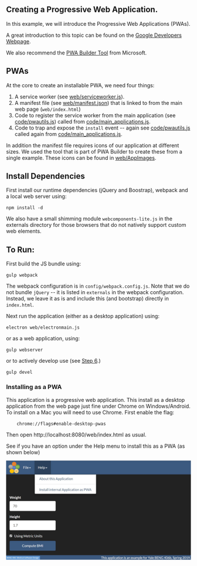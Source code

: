 ## Creating a Progressive Web Application.

In this example, we will introduce the Progressive Web Applications (PWAs).

A great introduction to this topic can be found on the
[Google Developers Webpage](https://developers.google.com/web/progressive-web-apps/).

We also recommend the [PWA Builder Tool](https://www.pwabuilder.com/) from Microsoft.

## PWAs

At the core to create an installable PWA, we need four things:

1. A service worker (see [web/serviceworker.js](web/serviceworker.js)).
2. A manifest file (see [web/manifest.json](web/manifest.json)) that is linked to from the main
   web page (`web/index.html`)
3. Code to register the service worker from the main application (see
   [code/pwautils.js](code/pwautils.js)) called from
   [code/main_applications.js](code/main_application.js).
4. Code to trap and expose the `install` event -- again see
   [code/pwautils.js](code/pwautils.js) called again from  [code/main_applications.js](code/main_application.js).

In addition the manifest file requires icons of our application at different
sizes. We used the tool that is part of PWA Builder to create these from a
single example. These icons can be found in [web/AppImages](web/AppImages).

## Install Dependencies

First install our runtime dependencies (jQuery and Boostrap), webpack and a local web server using:

	npm install -d
    
We also have a small shimming module `webcomponents-lite.js` in the externals
directory for those browsers that do not natively support custom web elements.
    
## To Run:

First build the JS bundle using:

    gulp webpack
    
The webpack configuration is in `config/webpack.config.js`. Note that we do
not bundle `jQuery` -- it is listed in `externals` in the webpack
configuration. Instead, we leave it as is and include this (and bootstrap)
directly in `index.html`.
    
Next run the application (either as a desktop application) using:

    electron web/electronmain.js

or as a web application, using:

    gulp webserver

or to actively develop use (see [Step 6](../step06).)

    gulp devel
    
### Installing as a PWA

This application is a progressive web application. This install as a desktop
application from the web page just fine under Chrome on Windows/Android. To
install on a Mac you will need to use Chrome. First enable the flag:
   
        chrome://flags#enable-desktop-pwas
        
Then open http://localhost:8080/web/index.html as usual.

See if you have an option under the Help menu to install this as a PWA (as
shown below)

![Install as PWA](../complete/docs/pwa.jpg)

